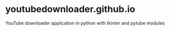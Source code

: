 # youtubedownloader.github.io
YouTube downloader application in python with tkinter and pytube modules
